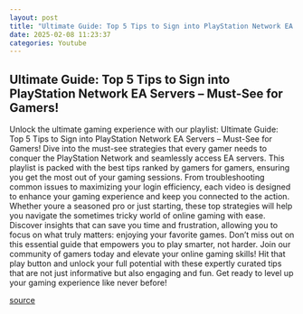 ```yaml
---
layout: post
title: "Ultimate Guide: Top 5 Tips to Sign into PlayStation Network EA Servers – Must-See for Gamers!"
date: 2025-02-08 11:23:37
categories: Youtube
---
```


## Ultimate Guide: Top 5 Tips to Sign into PlayStation Network EA Servers – Must-See for Gamers!

Unlock the ultimate gaming experience with our playlist: Ultimate Guide: Top 5 Tips to Sign into PlayStation Network EA Servers – Must-See for Gamers! 
Dive into the must-see strategies that every gamer needs to conquer the PlayStation Network and seamlessly access EA servers. This playlist is packed with the best tips ranked by gamers for gamers, ensuring you get the most out of your gaming sessions. 
From troubleshooting common issues to maximizing your login efficiency, each video is designed to enhance your gaming experience and keep you connected to the action. Whether youre a seasoned pro or just starting, these top strategies will help you navigate the sometimes tricky world of online gaming with ease. 
Discover insights that can save you time and frustration, allowing you to focus on what truly matters: enjoying your favorite games. Don’t miss out on this essential guide that empowers you to play smarter, not harder. 
Join our community of gamers today and elevate your online gaming skills! Hit that play button and unlock your full potential with these expertly curated tips that are not just informative but also engaging and fun. Get ready to level up your gaming experience like never before!

[source](https://www.youtube.com/playlist?list=PLSaho_8kaunXHPPyTxlqdgPJaHn6nThZQ)